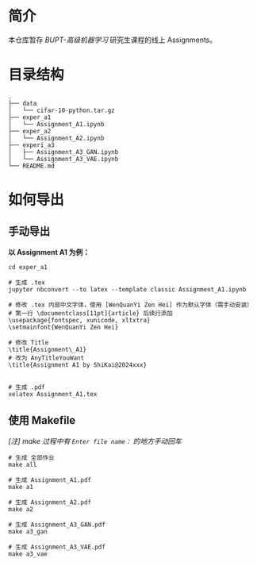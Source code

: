 # 简介

本仓库暂存 *BUPT-高级机器学习*  研究生课程的线上 Assignments。

# 目录结构

```shell
.
├── data
│   └── cifar-10-python.tar.gz
├── exper_a1
│   └── Assignment_A1.ipynb
├── exper_a2
│   └── Assignment_A2.ipynb
├── experi_a3
│   ├── Assignment_A3_GAN.ipynb
│   └── Assignment_A3_VAE.ipynb
└── README.md
```

# 如何导出

## 手动导出

**以 Assignment A1 为例：**
 
```shell
cd exper_a1

# 生成 .tex
jupyter nbconvert --to latex --template classic Assignment_A1.ipynb

# 修改 .tex 内部中文字体，使用 [WenQuanYi Zen Hei] 作为默认字体（需手动安装）
# 第一行 \documentclass[11pt]{article} 后续行添加
\usepackage{fontspec, xunicode, xltxtra}
\setmainfont{WenQuanYi Zen Hei}

# 修改 Title
\title{Assignment\_A1}
# 改为 AnyTitleYouWant
\title{Assignment A1 by ShiKai@2024xxx}


# 生成 .pdf
xelatex Assignment_A1.tex
```

## 使用 Makefile

*[注] make 过程中有 `Enter file name：` 的地方手动回车*

```shell
# 生成 全部作业
make all

# 生成 Assignment_A1.pdf
make a1

# 生成 Assignment_A2.pdf
make a2

# 生成 Assignment_A3_GAN.pdf
make a3_gan

# 生成 Assignment_A3_VAE.pdf
make a3_vae
```


